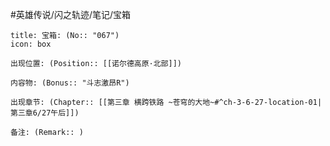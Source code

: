 #英雄传说/闪之轨迹/笔记/宝箱
```ad-quote
title: 宝箱: (No:: "067")
icon: box

出现位置: (Position:: [[诺尔德高原·北部]])

内容物: (Bonus:: "斗志激昂R")

出现章节: (Chapter:: [[第三章 横跨铁路 ~苍穹的大地~#^ch-3-6-27-location-01|第三章6/27午后]])

备注: (Remark:: )

```
